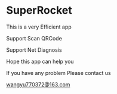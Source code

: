 
# SuperRocket

This is a very Efficient app

Support Scan QRCode

Support Net Diagnosis

Hope this app can help you


If you have any problem
Please contact us 

wangyu770372@163.com
